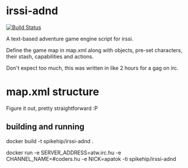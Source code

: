 # irssi-adnd

[![Build Status](https://travis-ci.org/spikehip/irssi-adnd.svg?branch=master)](https://travis-ci.org/spikehip/irssi-adnd)

A text-based adventure game engine script for irssi.

Define the game map in map.xml along with objects, pre-set characters, their stash, capabilities and actions.

Don't expect too much, this was written in like 2 hours for a gag on irc.

# map.xml structure

Figure it out, pretty straightforward :P

## building and running

docker build -t spikehip/irssi-adnd .

docker run -e SERVER_ADDRESS=atw.irc.hu -e CHANNEL_NAME=#coders.hu -e NICK=apatok -ti spikehip/irssi-adnd
